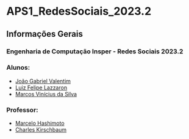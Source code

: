 # APS1_RedesSociais_2023.2

<h2>Informações Gerais</h2>

<h3>Engenharia de Computação Insper - Redes Sociais 2023.2</h3>

<h3>Alunos:</h3>
<ul>
  <li><a href=https://www.linkedin.com/in/gabriel-valentim-9256711a9/>João Gabriel Valentim</a></li>
  <li><a href=https://www.linkedin.com/in/luiz-felipe-lazzaron/>Luiz Felipe Lazzaron</a></li>
  <li><a href=https://www.linkedin.com/in/marcosvinis/>Marcos Vinícius da Silva</a></li>
</ul>

<h3>Professor:</h3> 
<ul>
  <li><a href=[https://www.linkedin.com/in/rodrigo-carareto-b1ab85b6/](https://www.insper.edu.br/pesquisa-e-conhecimento/docentes-pesquisadores/marcelo-hashimoto/)>Marcelo Hashimoto</a></li>
  <li><a href=[https://www.linkedin.com/in/rodrigo-carareto-b1ab85b6/](https://www.insper.edu.br/pesquisa-e-conhecimento/docentes-pesquisadores/charles-kirschbaum/)https://www.insper.edu.br/pesquisa-e-conhecimento/docentes-pesquisadores/charles-kirschbaum/>Charles Kirschbaum</a></li>
</ul>
